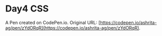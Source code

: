 # Day4 CSS

A Pen created on CodePen.io. Original URL: [https://codepen.io/ashrita-ag/pen/zYdORqR](https://codepen.io/ashrita-ag/pen/zYdORqR).


